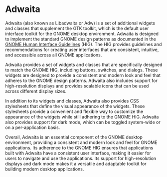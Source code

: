 # Adwaita

Adwaita (also known as Libadwaita or Adw) is a set of additional widgets and classes that supplement the GTK toolkit,
which is the default user interface toolkit for the GNOME desktop environment. Adwaita is designed to implement the
standard GNOME design patterns as documented in
the [GNOME Human Interface Guidelines](https://developer.gnome.org/hig/) (HIG). The HIG provides guidelines and
recommendations for creating user interfaces that are consistent, intuitive, and accessible across all GNOME
applications.

Adwaita provides a set of widgets and classes that are specifically designed to match the GNOME HIG, including buttons,
switches, and dialogs. These widgets are designed to provide a consistent and modern look and feel that adheres to the
GNOME design patterns. Adwaita also includes support for high-resolution displays and provides scalable icons that can
be used across different display sizes.

In addition to its widgets and classes, Adwaita also provides CSS stylesheets that define the visual appearance of the
widgets. These stylesheets provide a convenient and flexible way to customize the appearance of the widgets while still
adhering to the GNOME HIG. Adwaita also provides support for dark mode, which can be toggled system-wide or on a
per-application basis.

Overall, Adwaita is an essential component of the GNOME desktop environment, providing a consistent and modern look and
feel for GNOME applications. Its adherence to the GNOME HIG ensures that applications built with Adwaita have a
consistent user interface, making it easier for users to navigate and use the applications. Its support for
high-resolution displays and dark mode makes it a versatile and adaptable toolkit for building modern desktop
applications.
